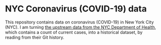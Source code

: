 # NYC Coronavirus (COVID-19) data

This repository contains data on coronavirus (COVID-19) in New York City (NYC). I am turning [the upstream data from the NYC Department of Health](https://github.com/nychealth/coronavirus-data), which contains a count of current cases, into a historical dataset, by reading from their Git history.
